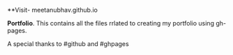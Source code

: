 **Visit- meetanubhav.github.io

**Portfolio**.
This contains all the files rrlated to creating my portfolio using gh-pages.

A special thanks to #github and #ghpages
